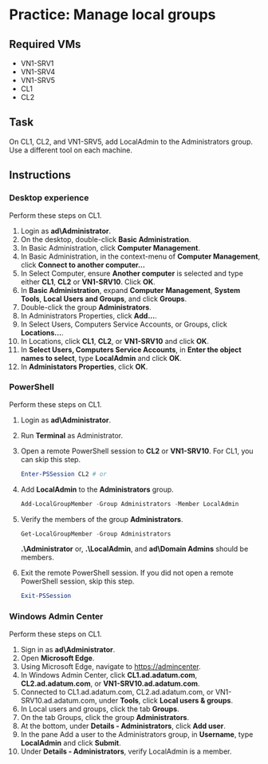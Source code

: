 # Practice: Manage local groups

## Required VMs

* VN1-SRV1
* VN1-SRV4
* VN1-SRV5
* CL1
* CL2

## Task

On CL1, CL2, and VN1-SRV5, add LocalAdmin to the Administrators group. Use a different tool on each machine.

## Instructions

### Desktop experience

Perform these steps on CL1.

1. Login as **ad\Administrator**.
1. On the desktop, double-click **Basic Administration**.
1. In Basic Administration, click **Computer Management**.
1. In Basic Administration, in the context-menu of **Computer Management**, click **Connect to another computer...**
1. In Select Computer, ensure **Another computer** is selected and type either **CL1**, **CL2** or **VN1-SRV10**. Click **OK**.
1. In **Basic Administration**, expand **Computer Management**, **System Tools**,  **Local Users and Groups**, and click **Groups**.
1. Double-click the group **Administrators**.
1. In Administrators Properties, click **Add...**.
1. In Select Users, Computers Service Accounts, or Groups, click **Locations...**.
1. In Locations, click **CL1**, **CL2**, or **VN1-SRV10** and click **OK**.
1. In **Select Users, Computers Service Accounts**, in **Enter the object names to select**, type **LocalAdmin** and click **OK**.
1. In **Administators Properties**, click **OK**.

### PowerShell

Perform these steps on CL1.

1. Login as **ad\Administrator**.
1. Run **Terminal** as Administrator.
1. Open a remote PowerShell session to **CL2** or **VN1-SRV10**. For CL1, you can skip this step.

    ````powershell
    Enter-PSSession CL2 # or
    ````

1. Add **LocalAdmin** to the **Administrators** group.

    ````powershell
    Add-LocalGroupMember -Group Administrators -Member LocalAdmin
    ````

1. Verify the members of the group **Administrators**.

    ````powershell
    Get-LocalGroupMember -Group Administrators
    ````

    **.\Administrator** or, **.\LocalAdmin**, and **ad\Domain Admins** should be members.

1. Exit the remote PowerShell session. If you did not open a remote PowerShell session, skip this step.

    ````powershell
    Exit-PSSession
    ````

### Windows Admin Center

Perform these steps on CL1.

1. Sign in as **ad\Administrator**.
1. Open **Microsoft Edge**.
1. Using Microsoft Edge, navigate to <https://admincenter>.
1. In Windows Admin Center, click **CL1.ad.adatum.com**, **CL2.ad.adatum.com**, or **VN1-SRV10.ad.adatum.com**.
1. Connected to CL1.ad.adatum.com, CL2.ad.adatum.com, or VN1-SRV10.ad.adatum.com, under **Tools**, click **Local users & groups**.
1. In Local users and groups, click the tab **Groups**.
1. On the tab Groups, click the group **Administrators**.
1. At the bottom, under **Details - Administrators**, click **Add user**.
1. In the pane Add a user to the Administrators group, in **Username**, type **LocalAdmin** and click **Submit**.
1. Under **Details - Administrators**, verify LocalAdmin is a member.
